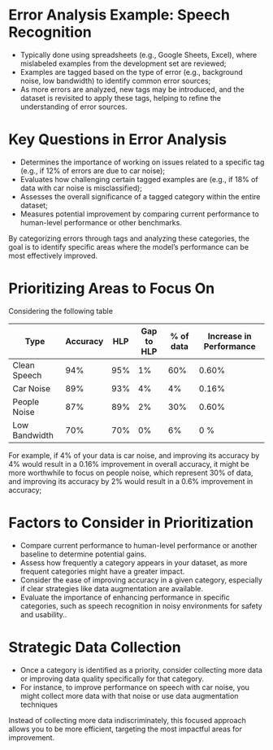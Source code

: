 # Error Analysis Example: Speech Recognition
  
 - Typically done using spreadsheets (e.g., Google Sheets, Excel), where mislabeled examples from the development set are reviewed;
 - Examples are tagged based on the type of error (e.g., background noise, low bandwidth) to identify common error sources;
 - As more errors are analyzed, new tags may be introduced, and the dataset is revisited to apply these tags, helping to refine the understanding of error sources.

# Key Questions in Error Analysis

 - Determines the importance of working on issues related to a specific tag (e.g., if 12% of errors are due to car noise);
 - Evaluates how challenging certain tagged examples are (e.g., if 18% of data with car noise is misclassified);
 - Assesses the overall significance of a tagged category within the entire dataset;
 - Measures potential improvement by comparing current performance to human-level performance or other benchmarks.

By categorizing errors through tags and analyzing these categories, the goal is to identify specific areas where the model’s performance can be most effectively improved.

# Prioritizing Areas to Focus On
  
Considering the following table

| Type          | Accuracy | HLP | Gap to HLP | % of data | Increase in Performance |
|---------------|----------|-----|------------|-----------|-------------------------|
| Clean Speech  | 94%      | 95% | 1%         | 60%       | 0.60%                   |
| Car Noise     | 89%      | 93% | 4%         | 4%        | 0.16%                   |
| People Noise  | 87%      | 89% | 2%         | 30%       | 0.60%                   |
| Low Bandwidth | 70%      | 70% | 0%         | 6%        | 0 %                     |

For example, if 4% of your data is car noise, and improving its accuracy by 4% would result in a 0.16% improvement in overall accuracy, it might be more worthwhile to focus on people noise, which represent 30% of data, and improving its accuracy by 2% would result in a 0.6% improvement in accuracy;

# Factors to Consider in Prioritization
 
 - Compare current performance to human-level performance or another baseline to determine potential gains.
 - Assess how frequently a category appears in your dataset, as more frequent categories might have a greater impact.
 - Consider the ease of improving accuracy in a given category, especially if clear strategies like data augmentation are available.
 - Evaluate the importance of enhancing performance in specific categories, such as speech recognition in noisy environments for safety and usability..

# Strategic Data Collection

 - Once a category is identified as a priority, consider collecting more data or improving data quality specifically for that category.
 - For instance, to improve performance on speech with car noise, you might collect more data with that noise or use data augmentation techniques
 
Instead of collecting more data indiscriminately, this focused approach allows you to be more efficient, targeting the most impactful areas for improvement.